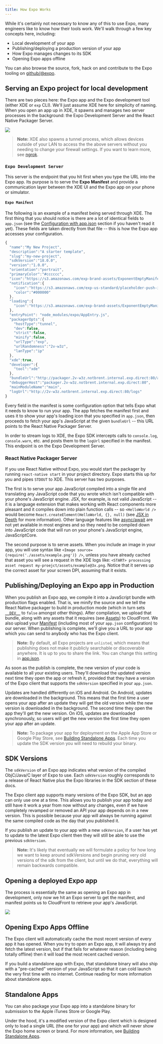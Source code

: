 ```yaml
---
title: How Expo Works
---
```


While it's certainly not necessary to know any of this to use Expo, many engineers like to know how their tools work. We'll walk through a few key concepts here, including:

-   Local development of your app
-   Publishing/deploying a production version of your app
-   How Expo manages changes to its SDK
-   Opening Expo apps offline

You can also browse the source, fork, hack on and contribute to the Expo tooling on [github/@expo](https://github.com/expo).

## Serving an Expo project for local development

There are two pieces here: the Expo app and the Expo development tool (either XDE or `exp` CLI). We'll just assume XDE here for simplicity of naming. When you open an app up in XDE, it spawns and manages two server processes in the background: the Expo Development Server and the React Native Packager Server.

![](./fetch-app-from-xde.png)

> **Note:** XDE also spawns a tunnel process, which allows devices outside of your LAN to access the the above servers without you needing to change your firewall settings. If you want to learn more, see [ngrok](https://ngrok.com/).

### `Expo Development Server`

This server is the endpoint that you hit first when you type the URL into the Expo app. Its purpose is to serve the **Expo Manifest** and provide a communication layer between the XDE UI and the Expo app on your phone or simulator.

#### `Expo Manifest`

The following is an example of a manifest being served through XDE. The first thing that you should notice is there are a lot of identical fields to `app.json` (see the [Configuration with app.json](../configuration/#exp) section if you haven't read it yet). These fields are taken directly from that file -- this is how the Expo app accesses your configuration.

```javascript
{
  "name":"My New Project",
  "description":"A starter template",
  "slug":"my-new-project",
  "sdkVersion":"18.0.0",
  "version":"1.0.0",
  "orientation":"portrait",
  "primaryColor":"#cccccc",
  "icon":"https://s3.amazonaws.com/exp-brand-assets/ExponentEmptyManifest_192.png",
  "notification":{
    "icon":"https://s3.amazonaws.com/exp-us-standard/placeholder-push-icon.png",
    "color":"#000000"
  },
  "loading":{
    "icon":"https://s3.amazonaws.com/exp-brand-assets/ExponentEmptyManifest_192.png"
  },
  "entryPoint": "node_modules/expo/AppEntry.js",
  "packagerOpts":{
    "hostType":"tunnel",
    "dev":false,
    "strict":false,
    "minify":false,
    "urlType":"exp",
    "urlRandomness":"2v-w3z",
    "lanType":"ip"
  },
  "xde":true,
  "developer":{
    "tool":"xde"
  },
  "bundleUrl":"http://packager.2v-w3z.notbrent.internal.exp.direct:80/apps/new-project-template/main.bundle?platform=ios&dev=false&strict=false&minify=false&hot=false&includeAssetFileHashes=true",
  "debuggerHost":"packager.2v-w3z.notbrent.internal.exp.direct:80",
  "mainModuleName":"main",
  "logUrl":"http://2v-w3z.notbrent.internal.exp.direct:80/logs"
}
```

Every field in the manifest is some configuration option that tells Expo what it needs to know to run your app. The app fetches the manifest first and uses it to show your app's loading icon that you specified in `app.json`, then proceeds to fetch your app's JavaScript at the given `bundleUrl` -- this URL points to the React Native Packager Server.

In order to stream logs to XDE, the Expo SDK intercepts calls to `console.log`, `console.warn`, etc. and posts them to the `logUrl` specified in the manifest. This endpoint is on the Expo Development Server.

### React Native Packager Server

If you use React Native without Expo, you would start the packager by running `react-native start` in your project directory. Expo starts this up for you and pipes `STDOUT` to XDE. This server has two purposes.

The first is to serve your app JavaScript compiled into a single file and translating any JavaScript code that you wrote which isn't compatible with your phone's JavaScript engine. JSX, for example, is not valid JavaScript -- it is a language extension that makes working with React components more pleasant and it compiles down into plain function calls -- so `<HelloWorld />` would become `React.createElement(HelloWorld, {}, null)` (see [JSX in Depth](https://facebook.github.io/react/docs/jsx-in-depth.html) for more information). Other language features like [async/await](https://blog.expo.io/react-native-meets-async-functions-3e6f81111173#.4c2517o5m) are not yet available in most engines and so they need to be compiled down into JavaScript code that will run on your phone's JavaScript engine, JavaScriptCore.

The second purpose is to serve assets. When you include an image in your app, you will use syntax like `<Image source={require('./assets/example.png')} />`, unless you have already cached that asset you will see a request in the XDE logs like: `<START> processing asset request my-proejct/assets/example@3x.png`. Notice that it serves up the correct asset for your screen DPI, assuming that it exists.

## Publishing/Deploying an Expo app in Production

When you publish an Expo app, we compile it into a JavaScript bundle with production flags enabled. That is, we minify the source and we tell the React Native packager to build in production mode (which in turn sets [`__DEV__`](https://facebook.github.io/react-native/docs/javascript-environment.html#polyfills) to `false` amongst other things). After compilation, we upload that bundle, along with any assets that it requires (see [Assets](../../guides/assets/)) to CloudFront. We also upload your [Manifest](#expo-manifest) (including most of your `app.json` configuration) to our server.
When publishing is complete, we'll give you a URL to your app which you can send to anybody who has the Expo client.

> **Note:** By default, all Expo projects are `unlisted`, which means that publishing does not make it publicly searchable or discoverable anywhere. It is up to you to share the link. You can change this setting in [app.json](../configuration/).

As soon as the publish is complete, the new version of your code is available to all your existing users. They'll download the updated version next time they open the app or refresh it, provided that they have a version of the Expo client that supports the `sdkVersion` specified in your `app.json`.

Updates are handled differently on iOS and Android. On Android, updates
are downloaded in the background. This means that the first time a user opens
your app after an update they will get the old version while the new version
is downloaded in the background. The second time they open the app they'll get
the new version. On iOS, updates are downloaded synchronously, so users will
get the new version the first time they open your app after an update.

> **Note:** To package your app for deployment on the Apple App Store or Google Play Store, see [Building Standalone Apps](../../distribution/building-standalone-apps/). Each time you update the SDK version you will need to rebuild your binary.

## SDK Versions

The `sdkVersion` of an Expo app indicates what version of the compiled ObjC/Java/C layer of Expo to use. Each `sdkVersion` roughly corresponds to a release of React Native plus the Expo libraries in the SDK section of these docs.

The Expo client app supports many versions of the Expo SDK, but an app can only use one at a time. This allows you to publish your app today and still have it work a year from now without any changes, even if we have completely revamped or removed an API your app depends on in a new version. This is possible because your app will always be running against the same compiled code as the day that you published it.

If you publish an update to your app with a new `sdkVersion`, if a user has yet to update to the latest Expo client then they will still be able to use the previous `sdkVersion`.

> **Note:** It's likely that eventually we will formulate a policy for how long we want to keep around sdkVersions and begin pruning very old versions of the sdk from the client, but until we do that, everything will remain backwards compatible.

## Opening a deployed Expo app

The process is essentially the same as opening an Expo app in development, only now we hit an Expo server to get the manifest, and manifest points us to CloudFront to retrieve your app's JavaScript.

![](./fetch-app-production.png)

## Opening Expo Apps Offline

The Expo client will automatically cache the most recent version of every app it has opened. When you try to open an Expo app, it will always try and fetch the latest version, but if that fails for whatever reason (including being totally offline) then it will load the most recent cached version.

If you build a standalone app with Expo, that standalone binary will also ship with a "pre-cached" version of your JavaScript so that it can cold launch the very first time with no internet. Continue reading for more information about standalone apps.

## Standalone Apps

You can also package your Expo app into a standalone binary for submission to the Apple iTunes Store or Google Play.

Under the hood, it's a modified version of the Expo client which is designed only to load a single URL (the one for your app) and which will never show the Expo home screen or brand. For more information, see [Building Standalone Apps](../../distribution/building-standalone-apps/).

